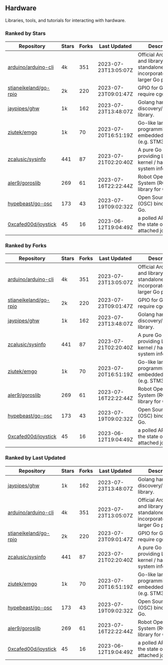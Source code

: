 ## Hardware

Libraries, tools, and tutorials for interacting with hardware.

### Ranked by Stars

| Repository | Stars | Forks | Last Updated | Description | 
|------------|-------|-------|--------------|-------------|
| [arduino/arduino-cli](https://github.com/arduino/arduino-cli) | 4k | 351 | 2023-07-23T13:05:07Z |  Official Arduino CLI and library. Can run standalone, or be incorporated into larger Go projects. |
| [stianeikeland/go-rpio](https://github.com/stianeikeland/go-rpio) | 2k | 220 | 2023-07-23T09:01:47Z |  GPIO for Go, doesn't require cgo. |
| [jaypipes/ghw](https://github.com/jaypipes/ghw) | 1k | 162 | 2023-07-23T13:48:07Z |  Golang hardware discovery/inspection library. |
| [ziutek/emgo](https://github.com/ziutek/emgo) | 1k | 70 | 2023-07-20T16:51:19Z |  Go-like language for programming embedded systems (e.g. STM32 MCU). |
| [zcalusic/sysinfo](https://github.com/zcalusic/sysinfo) | 441 | 87 | 2023-07-21T02:20:40Z |  A pure Go library providing Linux OS / kernel / hardware system information. |
| [aler9/goroslib](https://github.com/aler9/goroslib) | 269 | 61 | 2023-07-16T22:22:44Z |  Robot Operating System (ROS) library for Go. |
| [hypebeast/go-osc](https://github.com/hypebeast/go-osc) | 173 | 43 | 2023-07-19T09:02:32Z |  Open Sound Control (OSC) bindings for Go. |
| [0xcafed00d/joystick](https://github.com/0xcafed00d/joystick) | 45 | 16 | 2023-06-12T19:04:49Z |  a polled API to read the state of an attached joystick. |

### Ranked by Forks

| Repository | Stars | Forks | Last Updated | Description | 
|------------|-------|-------|--------------|-------------|
| [arduino/arduino-cli](https://github.com/arduino/arduino-cli) | 4k | 351 | 2023-07-23T13:05:07Z |  Official Arduino CLI and library. Can run standalone, or be incorporated into larger Go projects. |
| [stianeikeland/go-rpio](https://github.com/stianeikeland/go-rpio) | 2k | 220 | 2023-07-23T09:01:47Z |  GPIO for Go, doesn't require cgo. |
| [jaypipes/ghw](https://github.com/jaypipes/ghw) | 1k | 162 | 2023-07-23T13:48:07Z |  Golang hardware discovery/inspection library. |
| [zcalusic/sysinfo](https://github.com/zcalusic/sysinfo) | 441 | 87 | 2023-07-21T02:20:40Z |  A pure Go library providing Linux OS / kernel / hardware system information. |
| [ziutek/emgo](https://github.com/ziutek/emgo) | 1k | 70 | 2023-07-20T16:51:19Z |  Go-like language for programming embedded systems (e.g. STM32 MCU). |
| [aler9/goroslib](https://github.com/aler9/goroslib) | 269 | 61 | 2023-07-16T22:22:44Z |  Robot Operating System (ROS) library for Go. |
| [hypebeast/go-osc](https://github.com/hypebeast/go-osc) | 173 | 43 | 2023-07-19T09:02:32Z |  Open Sound Control (OSC) bindings for Go. |
| [0xcafed00d/joystick](https://github.com/0xcafed00d/joystick) | 45 | 16 | 2023-06-12T19:04:49Z |  a polled API to read the state of an attached joystick. |

### Ranked by Last Updated

| Repository | Stars | Forks | Last Updated | Description | 
|------------|-------|-------|--------------|-------------|
| [jaypipes/ghw](https://github.com/jaypipes/ghw) | 1k | 162 | 2023-07-23T13:48:07Z |  Golang hardware discovery/inspection library. |
| [arduino/arduino-cli](https://github.com/arduino/arduino-cli) | 4k | 351 | 2023-07-23T13:05:07Z |  Official Arduino CLI and library. Can run standalone, or be incorporated into larger Go projects. |
| [stianeikeland/go-rpio](https://github.com/stianeikeland/go-rpio) | 2k | 220 | 2023-07-23T09:01:47Z |  GPIO for Go, doesn't require cgo. |
| [zcalusic/sysinfo](https://github.com/zcalusic/sysinfo) | 441 | 87 | 2023-07-21T02:20:40Z |  A pure Go library providing Linux OS / kernel / hardware system information. |
| [ziutek/emgo](https://github.com/ziutek/emgo) | 1k | 70 | 2023-07-20T16:51:19Z |  Go-like language for programming embedded systems (e.g. STM32 MCU). |
| [hypebeast/go-osc](https://github.com/hypebeast/go-osc) | 173 | 43 | 2023-07-19T09:02:32Z |  Open Sound Control (OSC) bindings for Go. |
| [aler9/goroslib](https://github.com/aler9/goroslib) | 269 | 61 | 2023-07-16T22:22:44Z |  Robot Operating System (ROS) library for Go. |
| [0xcafed00d/joystick](https://github.com/0xcafed00d/joystick) | 45 | 16 | 2023-06-12T19:04:49Z |  a polled API to read the state of an attached joystick. |

